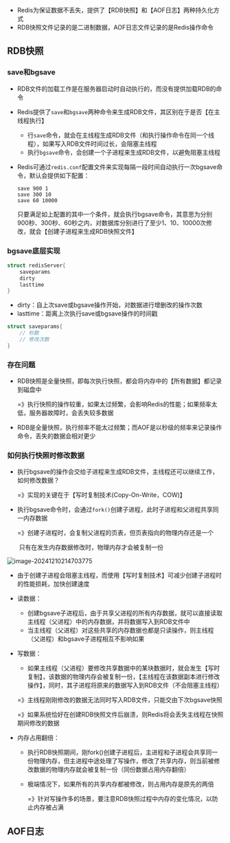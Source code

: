 - Redis为保证数据不丢失，提供了【RDB快照】和【AOF日志】两种持久化方式
- RDB快照文件记录的是二进制数据，AOF日志文件记录的是Redis操作命令

## RDB快照

### save和bgsave

- RDB文件的加载工作是在服务器启动时自动执行的，而没有提供加载RDB的命令

- Redis提供了`save`和`bgsave`两种命令来生成RDB文件，其区别在于是否【在主线程执行】

  - 行`save`命令，就会在主线程生成RDB文件（和执行操作命令在同一个线程），如果写入RDB文件时间过长，会阻塞主线程
  - 执行`bgsave`命令，会创建一个子进程来生成RDB文件，以避免阻塞主线程

- Redis可通过`redis.conf`配置文件来实现每隔一段时间自动执行一次bgsave命令，默认会提供如下配置：

  ```shel
  save 900 1
  save 300 10
  save 60 10000
  ```

  只要满足如上配置的其中一个条件，就会执行bgsave命令，其意思为分别900秒、300秒、60秒之内，对数据库分别进行了至少1、10、10000次修改，就会【创建子进程来生成RDB快照文件】

### bgsave底层实现

```c
struct redisServer{
    saveparams
    dirty
    lasttime     
}
```

- dirty：自上次save或bgsave操作开始，对数据进行增删改的操作次数
- lasttime：距离上次执行save或bgsave操作的时间戳

```C
struct saveparams{
    // 秒数
    // 修改次数
}
```



### 存在问题

- RDB快照是全量快照，即每次执行快照，都会将内存中的【所有数据】都记录到磁盘中

  =》执行快照的操作较重，如果太过频繁，会影响Redis的性能；如果频率太低，服务器故障时，会丢失较多数据

- RDB是全量快照，执行频率不能太过频繁；而AOF是以秒级的频率来记录操作命令，丢失的数据会相对更少



### 如何执行快照时修改数据

- 执行bgsave的操作会交给子进程来生成RDB文件，主线程还可以继续工作，如何修改数据？

  =》实现的关键在于【写时复制技术(Copy-On-Write，COW)】

- 执行bgsave命令时，会通过`fork()`创建子进程，此时子进程和父进程共享同一内存数据

  =》创建子进程时，会复制父进程的页表，但页表指向的物理内存还是一个

  ​      只有在发生内存数据修改时，物理内存才会被复制一份

![image-20241210214703775](D:\study-code\java-study-guide\5.redis\images\写时复制技术图1.png)

- 由于创建子进程会阻塞主线程，而使用【写时复制技术】可减少创建子进程时的性能损耗，加快创建速度

- 读数据：

  - 创建bgsave子进程后，由于共享父进程的所有内存数据，就可以直接读取主线程（父进程）中的内存数据，并将数据写入到RDB文件中
  - 当主线程（父进程）对这些共享的内存数据也都是只读操作，则主线程（父进程）和bgsave子进程相互不影响如果

- 写数据：

  - 如果主线程（父进程）要修改共享数据中的某块数据时，就会发生【写时复制】，该数据的物理内存会被复制一份，【主线程在该数据副本进行修改操作】，同时，其子进程将原来的数据写入到RDB文件（不会阻塞主线程）

  ​     =》主线程刚刚修改的数据无法同时写入RDB文件，只能交由下次bgsave快照

  ​     =》如果系统恰好在创建RDB快照文件后崩溃，则Redis将会丢失主线程在快照期间修改的数据

- 内存占用翻倍：

  - 执行RDB快照期间，刚fork()创建子进程后，主进程和子进程会共享同一份物理内存，但主进程中途处理了写操作，修改了共享内存，则当前被修改数据的物理内存就会被复制一份（同份数据占用内存翻倍）

  - 极端情况下，如果所有的共享内存都被修改，则占用内存是原先的两倍

    =》针对写操作多的场景，要注意RDB快照过程中内存的变化情况，以防止内存被占满

  

## AOF日志

